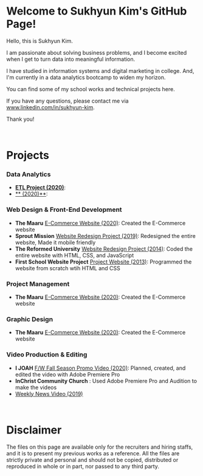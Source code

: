 # Welcome to Sukhyun Kim's GitHub Page! 

Hello, this is Sukhyun Kim. 

I am passionate about solving business problems, and I become excited when I get to turn data into meaningful information. 

I have studied in information systems and digital marketing in college. And, I'm currently in a data analytics bootcamp to widen my horizon. 

You can find some of my school works and technical projects here.

If you have any questions, please contact me via www.linkedin.com/in/sukhyun-kim.

Thank you! 

<p>&nbsp;</p>

# Projects
### Data Analytics
* [**ETL Project (2020)**](http://rachelskim.net/ETL_Project): 
* [** (2020)**](http://rachelskim.net/): 

### Web Design & Front-End Development
* **The Maaru** [E-Commerce Website (2020)](https://www.themaaru.com): Created the E-Commerce website
* **Sprout Mission** [Website Redesign Project (2019)](https://www.sproutmission.org): Redesigned the entire website, Made it mobile friendly
* **The Reformed University** [Website Redesign Project (2014)](http://rachelskim.net/ru_first_website_project): Coded the entire website with HTML, CSS, and JavaScript
* **First School Website Project** [Project Website (2013)](http://rachelskim.net/first_website_project): Programmed the website from scratch wtih HTML and CSS

### Project Management
* **The Maaru** [E-Commerce Website (2020)](https://www.themaaru.com): Created the E-Commerce website

### Graphic Design
* **The Maaru** [E-Commerce Website (2020)](https://www.themaaru.com): Created the E-Commerce website

### Video Production & Editing
* **I JOAH** [F/W Fall Season Promo Video (2020)](https://www.youtube.com/watch?v=KMKp3q4urOs&ab_channel=IJOAH): Planned, created, and edited the video with Adobe Premiere Pro
* **InChrist Community Church** : Used Adobe Premiere Pro and Audition to make the videos
 * [Weekly News Video (2019)](https://www.youtube.com/watch?v=3lo65sKumys)


<p>&nbsp;</p>

# Disclaimer
The files on this page are available only for the recruiters and hiring staffs, and it is to present my previous works as a reference. All the files are strictly private and personal and should not be copied, distributed or reproduced in whole or in part, nor passed to any third party. 
 

